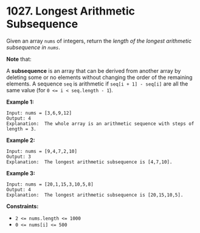 # 1027. Longest Arithmetic Subsequence

Given an array `nums` of integers, return the *length of the longest arithmetic subsequence in `nums`*.

**Note** that:

A **subsequence** is an array that can be derived from another array by deleting some or no elements without changing the order of the remaining elements.
A sequence `seq` is arithmetic if `seq[i + 1] - seq[i]` are all the same value (for `0 <= i < seq.length - 1`).
 

**Example 1:**

```
Input: nums = [3,6,9,12]
Output: 4
Explanation:  The whole array is an arithmetic sequence with steps of length = 3.
```

**Example 2:**

```
Input: nums = [9,4,7,2,10]
Output: 3
Explanation:  The longest arithmetic subsequence is [4,7,10].
```

**Example 3:**

```
Input: nums = [20,1,15,3,10,5,8]
Output: 4
Explanation:  The longest arithmetic subsequence is [20,15,10,5].
```

**Constraints:**

- `2 <= nums.length <= 1000`
- `0 <= nums[i] <= 500`
